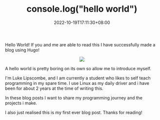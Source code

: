 ﻿---
title: "console.log(\"hello world\")"
date: 2022-10-19T17:11:30+08:00
draft: false
---



Hello World! If you and me are able to read this I have successfully made a blog using Hugo!

<p align="center">
    <img src="/hello-world.gif">
</p>

A hello world is pretty boring on its own so allow me to introduce myself.
 
I'm Luke Lipscombe, and I am currently a student who likes to self teach programming in my spare time. I use Linux as my daily driver and i have been for about 2 years at the time of writing this.

In these blog posts I want to share my programming journey and the projects i make.

I also just realised this is my first ever blog post. Thanks for reading!
